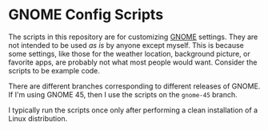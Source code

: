 # GNOME Config Scripts

The scripts in this repository are for customizing [GNOME](https://www.gnome.org/) settings.
They are not intended to be used *as is* by anyone except myself.
This is because some settings, like those for the weather location, background picture, or favorite apps, are probably not what most people would want.
Consider the scripts to be example code.

There are different branches corresponding to different releases of GNOME.
If I'm using GNOME 45, then I use the scripts on the `gnome-45` branch.

I typically run the scripts once only after performing a clean installation of a Linux distribution.

